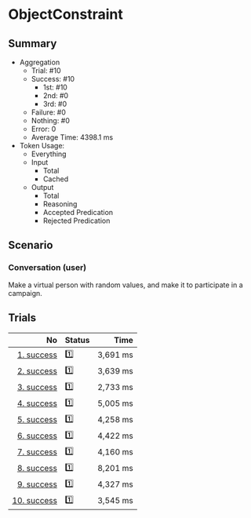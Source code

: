 # ObjectConstraint
## Summary
  - Aggregation
    - Trial: #10
    - Success: #10
      - 1st: #10
      - 2nd: #0
      - 3rd: #0
    - Failure: #0
    - Nothing: #0
    - Error: 0
    - Average Time: 4398.1 ms
  - Token Usage:
    - Everything
    - Input
      - Total
      - Cached
    - Output
      - Total
      - Reasoning
      - Accepted Predication
      - Rejected Predication

## Scenario
### Conversation (user)
Make a virtual person with random values,
and make it to participate in a campaign.

## Trials
No | Status | Time
---:|:-------|------:
[1. success](./trials/1.success.json) | 1️⃣ | 3,691 ms
[2. success](./trials/2.success.json) | 1️⃣ | 3,639 ms
[3. success](./trials/3.success.json) | 1️⃣ | 2,733 ms
[4. success](./trials/4.success.json) | 1️⃣ | 5,005 ms
[5. success](./trials/5.success.json) | 1️⃣ | 4,258 ms
[6. success](./trials/6.success.json) | 1️⃣ | 4,422 ms
[7. success](./trials/7.success.json) | 1️⃣ | 4,160 ms
[8. success](./trials/8.success.json) | 1️⃣ | 8,201 ms
[9. success](./trials/9.success.json) | 1️⃣ | 4,327 ms
[10. success](./trials/10.success.json) | 1️⃣ | 3,545 ms